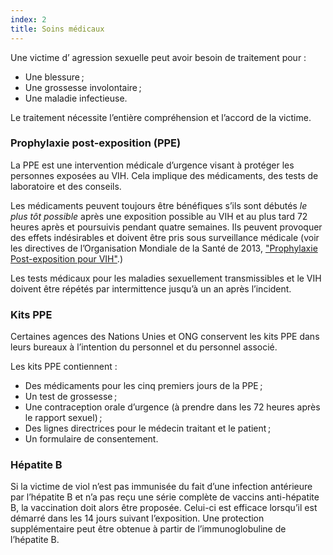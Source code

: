 ```yaml
---
index: 2
title: Soins médicaux
---
```

Une victime d’ agression sexuelle peut avoir besoin de traitement pour :

*   Une blessure ;
*   Une grossesse involontaire ;
*   Une maladie infectieuse.

Le traitement nécessite l’entière compréhension et l’accord de la victime.

### Prophylaxie post-exposition (PPE)

La PPE est une intervention médicale d’urgence visant à protéger les personnes exposées au VIH. Cela implique des médicaments, des tests de laboratoire et des conseils.

Les médicaments peuvent toujours être bénéfiques s’ils sont débutés *le plus tôt possible* après une exposition possible au VIH et au plus tard 72 heures après et poursuivis pendant quatre semaines. Ils peuvent provoquer des effets indésirables et doivent être pris sous surveillance médicale (voir les directives de l’Organisation Mondiale de la Santé de 2013, ["Prophylaxie Post-exposition pour VIH"](http://www.who.int/hiv/pub/guidelines/arv2013/December2014-ARVsupplement-chap5.pdf).)

Les tests médicaux pour les maladies sexuellement transmissibles et le VIH doivent être répétés
par intermittence jusqu’à un an après l’incident.

### Kits PPE

Certaines agences des Nations Unies et ONG conservent les kits PPE dans leurs bureaux à
l’intention du personnel et du personnel associé.

Les kits PPE contiennent :

*   Des médicaments pour les cinq premiers jours de la PPE ;
*   Un test de grossesse ;
*  Une contraception orale d’urgence (à prendre dans les 72 heures après le rapport sexuel) ;
*  Des lignes directrices pour le médecin traitant et le patient ;
*  Un formulaire de consentement.

### Hépatite B

Si la victime de viol n’est pas immunisée du fait d’une infection antérieure par l’hépatite B et n’a pas
reçu une série complète de vaccins anti-hépatite B, la vaccination doit alors être proposée.
Celui-ci est efficace lorsqu’il est démarré dans les 14 jours suivant l’exposition.
Une protection supplémentaire peut être obtenue à partir de l’immunoglobuline de l’hépatite B.